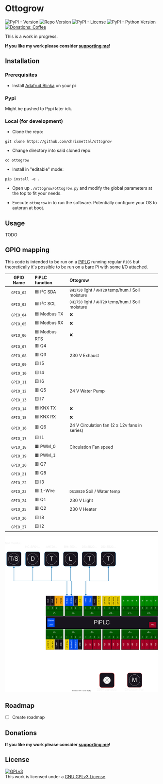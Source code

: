 # Ottogrow <!-- omit in toc -->

[![PyPI - Version](https://img.shields.io/pypi/v/ottogrow?style=flat-square)](https://pypi.org/project/ottogrow/)
[![Repo Version](https://img.shields.io/github/v/tag/chrismettal/ottogrow?label=RepoVersion&style=flat-square)](https://github.com/Chrismettal/ottogrow)
[![PyPI - License](https://img.shields.io/pypi/l/ottogrow?style=flat-square)](https://pypi.org/project/ottogrow/)
[![PyPI - Python Version](https://img.shields.io/pypi/pyversions/ottogrow?style=flat-square)](https://pypi.org/project/ottogrow/)
[![Donations: Coffee](https://img.shields.io/badge/donations-Coffee-brown?style=flat-square)](https://github.com/Chrismettal#donations)

This is a work in progress.

**If you like my work please consider [supporting me](https://github.com/Chrismettal#donations)!**

## Installation

### Prerequisites

- Install [Adafruit Blinka](https://learn.adafruit.com/circuitpython-on-raspberrypi-linux/installing-circuitpython-on-raspberry-pi) on your pi

### Pypi

Might be pushed to Pypi later idk.

### Local (for development)

- Clone the repo:

`git clone https://github.com/chrismettal/ottogrow`

- Change directory into said cloned repo:

`cd ottogrow`

- Install in "editable" mode:

`pip install -e .`

- Open up `./ottogrow/ottogrow.py` and modify the global parameters at the top to fit your needs.

- Execute `ottogrow` in to run the software. Potentially configure your OS to autorun at boot.

## Usage

TODO

## GPIO mapping

This code is intended to be run on a [PiPLC](https://github.com/chrismettal/piplc) running regular `PiOS` but theoretically it's possible to be run on a bare Pi with some I/O attached.

| GPIO Name | PiPLC function           | Ottogrow                                          |
| :-------: | :----------------------- | :------------------------------------------------ |
| `GPIO_02` | :blue_square: I²C SDA    | `BH1750` light / `AHT20` temp/hum / Soil moisture |
| `GPIO_03` | :blue_square: I²C SCL    | `BH1750` light / `AHT20` temp/hum / Soil moisture |
| `GPIO_04` | :blue_square: Modbus TX  | :x:                                               |
| `GPIO_05` | :blue_square: Modbus RX  | :x:                                               |
| `GPIO_06` | :blue_square: Modbus RTS | :x:                                               |
| `GPIO_07` | :red_square: Q4          |                                                   |
| `GPIO_08` | :red_square: Q3          | 230 V Exhaust                                     |
| `GPIO_09` | :yellow_square: I5       |                                                   |
| `GPIO_10` | :yellow_square: I4       |                                                   |
| `GPIO_11` | :yellow_square: I6       |                                                   |
| `GPIO_12` | :red_square: Q5          | 24 V Water Pump                                   |
| `GPIO_13` | :yellow_square: I7       |                                                   |
| `GPIO_14` | :blue_square: KNX TX     | :x:                                               |
| `GPIO_15` | :blue_square: KNX RX     | :x:                                               |
| `GPIO_16` | :red_square: Q6          | 24 V Circulation fan  (2 x 12v fans in series)    |
| `GPIO_17` | :yellow_square: I1       |                                                   |
| `GPIO_18` | :orange_square: PWM_0    | Circulation Fan speed                             |
| `GPIO_19` | :orange_square: PWM_1    |                                                   |
| `GPIO_20` | :red_square: Q7          |                                                   |
| `GPIO_21` | :red_square: Q8          |                                                   |
| `GPIO_22` | :yellow_square: I3       |                                                   |
| `GPIO_23` | :blue_square: 1-Wire     | `DS18B20` Soil / Water temp                       |
| `GPIO_24` | :red_square: Q1          | 230 V Light                                       |
| `GPIO_25` | :red_square: Q2          | 230 V Heater                                      |
| `GPIO_26` | :yellow_square: I8       |                                                   |
| `GPIO_27` | :yellow_square: I2       |                                                   |

![Schematic](/doc/PiPLC_Testboard.drawio.svg)

## Roadmap

- [ ] Create roadmap

## Donations

**If you like my work please consider [supporting me](https://github.com/Chrismettal#donations)!**

## License

 <a rel="GPLlicense" href="https://www.gnu.org/licenses/gpl-3.0.html"><img alt="GPLv3" style="border-width:0" src="https://www.gnu.org/graphics/gplv3-or-later.png" /></a><br />This work is licensed under a <a rel="GPLlicense" href="https://www.gnu.org/licenses/gpl-3.0.html">GNU GPLv3 License</a>.
